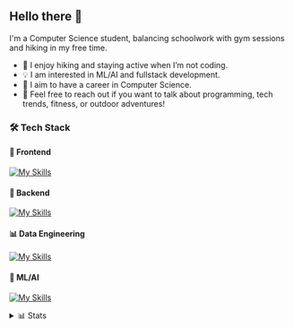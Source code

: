 ## Hello there 👋
I'm a Computer Science student, balancing schoolwork with gym sessions and hiking in my free time.

- 🌲 I enjoy hiking and staying active when I’m not coding.
- 💡 I am interested in ML/AI and fullstack development.
- 🚀 I aim to have a career in Computer Science.
- 💬 Feel free to reach out if you want to talk about programming, tech trends, fitness, or outdoor adventures!

### 🛠️ Tech Stack
#### 📕 Frontend
[![My Skills](https://skillicons.dev/icons?i=html,css,js,ts,react,svelte,tailwind&theme=dark&perline=4)](https://skillicons.dev)
#### 🔧 Backend
[![My Skills](https://skillicons.dev/icons?i=php,laravel,python,flask,go,java,elixir&theme=dark&perline=4)](https://skillicons.dev)
#### 📊 Data Engineering
[![My Skills](https://skillicons.dev/icons?i=r,mysql,sqlite,mongodb&theme=dark&perline=4)](https://skillicons.dev)
#### 🤖 ML/AI
[![My Skills](https://skillicons.dev/icons?i=python,tensorflow,opencv,pytorch&theme=dark&perline=4)](https://skillicons.dev)

<details close>
    <summary>📊 Stats</summary>
    <img style="padding-top: 15px" height=200 align="center" src="https://github-readme-stats.vercel.app/api?username=giackperetti&show_icons=true&rank_icon=github&count_private=true&include_all_commits=true&theme=catppuccin_mocha" />
</details>
